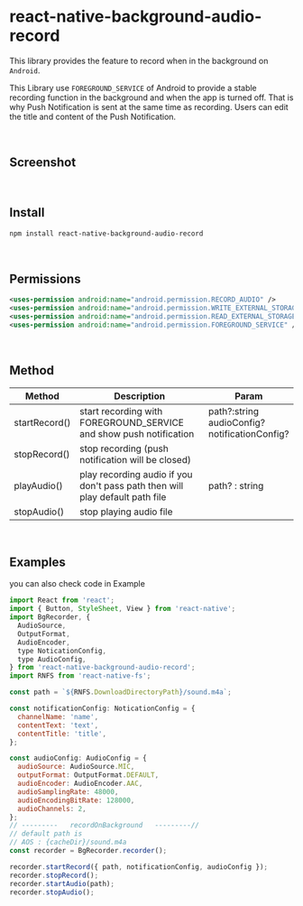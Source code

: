 # react-native-background-audio-record

This library provides the feature to record when in the background on ` Android`.

This Library use `FOREGROUND_SERVICE` of Android to provide a stable recording function in the background and when the app is turned off.
That is why Push Notification is sent at the same time as recording.
Users can edit the title and content of the Push Notification.

<br/>

## Screenshot

<br/>

## Install

```sh
npm install react-native-background-audio-record
```

<br/>

## Permissions

```xml
<uses-permission android:name="android.permission.RECORD_AUDIO" />
<uses-permission android:name="android.permission.WRITE_EXTERNAL_STORAGE" />
<uses-permission android:name="android.permission.READ_EXTERNAL_STORAGE" />
<uses-permission android:name="android.permission.FOREGROUND_SERVICE" />

```

<br/>

## Method

| Method        | Description                                                                  | Param                                                     |
| ------------- | ---------------------------------------------------------------------------- | --------------------------------------------------------- |
| startRecord() | start recording with FOREGROUND_SERVICE and show push notification           | path?:string <br/> audioConfig? <br/> notificationConfig? |
| stopRecord()  | stop recording (push notification will be closed)                            |                                                           |
| playAudio()   | play recording audio if you don't pass path then will play default path file | path? : string                                            |
| stopAudio()   | stop playing audio file                                                      |                                                           |

<br/>

## Examples

you can also check code in Example

```js
import React from 'react';
import { Button, StyleSheet, View } from 'react-native';
import BgRecorder, {
  AudioSource,
  OutputFormat,
  AudioEncoder,
  type NoticationConfig,
  type AudioConfig,
} from 'react-native-background-audio-record';
import RNFS from 'react-native-fs';

const path = `${RNFS.DownloadDirectoryPath}/sound.m4a`;

const notificationConfig: NoticationConfig = {
  channelName: 'name',
  contentText: 'text',
  contentTitle: 'title',
};

const audioConfig: AudioConfig = {
  audioSource: AudioSource.MIC,
  outputFormat: OutputFormat.DEFAULT,
  audioEncoder: AudioEncoder.AAC,
  audioSamplingRate: 48000,
  audioEncodingBitRate: 128000,
  audioChannels: 2,
};
// ---------   recordOnBackground   ---------//
// default path is
// AOS : {cacheDir}/sound.m4a
const recorder = BgRecorder.recorder();

recorder.startRecord({ path, notificationConfig, audioConfig });
recorder.stopRecord();
recorder.startAudio(path);
recorder.stopAudio();
```
